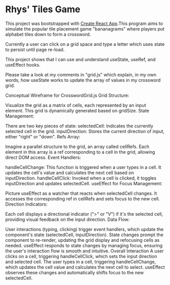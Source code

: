# Rhys' Tiles Game

This project was bootstrapped with [Create React App](https://github.com/facebook/create-react-app).This program aims to simulate the popular tile placement game "bananagrams" where players put alphabet tiles down to form a crossword.

Currently a user can click on a grid space and type a letter which uses state to persist until page re-load.

This project shows that I can use and understand useState, useRef, and useEffect hooks.

Please take a look at my comments in "grid.js" which explain, in my own words, how useState works to update the array of values in my crossword grid.

Conceptual Wireframe for CrosswordGrid.js
Grid Structure:

Visualize the grid as a matrix of cells, each represented by an input element. This grid is dynamically generated based on gridSize.
State Management:

There are two key pieces of state:
selectedCell: Indicates the currently selected cell in the grid.
inputDirection: Stores the current direction of input, either "right" or "down".
Refs Array:

Imagine a parallel structure to the grid, an array called cellRefs. Each element in this array is a ref corresponding to a cell in the grid, allowing direct DOM access.
Event Handlers:

handleCellChange: This function is triggered when a user types in a cell. It updates the cell's value and calculates the next cell based on inputDirection.
handleCellClick: Invoked when a cell is clicked, it toggles inputDirection and updates selectedCell.
useEffect for Focus Management:

Picture useEffect as a watcher that reacts when selectedCell changes. It accesses the corresponding ref in cellRefs and sets focus to the new cell.
Direction Indicators:

Each cell displays a directional indicator (">" or "V") if it's the selected cell, providing visual feedback on the input direction.
Data Flow:

User interactions (typing, clicking) trigger event handlers, which update the component's state (selectedCell, inputDirection).
State changes prompt the component to re-render, updating the grid display and refocusing cells as needed.
useEffect responds to state changes by managing focus, ensuring the user's interaction flow is smooth and intuitive.
Overall Interaction
A user clicks on a cell, triggering handleCellClick, which sets the input direction and selected cell.
The user types in a cell, triggering handleCellChange, which updates the cell value and calculates the next cell to select.
useEffect observes these changes and automatically shifts focus to the new selectedCell.
